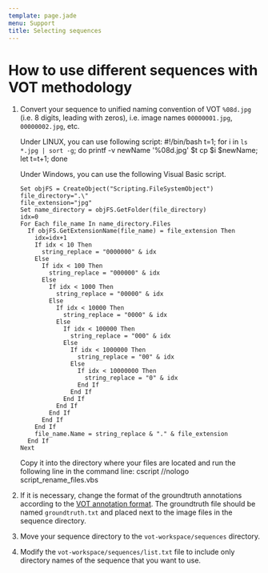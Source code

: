 ```yaml
---
template: page.jade
menu: Support
title: Selecting sequences
---
```


# How to use different sequences with VOT methodology

1.  Convert your sequence to unified naming convention of VOT `%08d.jpg` (i.e. 8 digits, leading with zeros), i.e. image names `00000001.jpg`, `00000002.jpg`, etc.

    Under LINUX, you can use following script:
        #!/bin/bash
        t=1;
        for i in `ls *.jpg | sort -g`; do
            printf -v newName '%08d.jpg' $t
            cp $i $newName;
            let t=t+1;
        done

    Under Windows, you can use the following Visual Basic script. 

        Set objFS = CreateObject("Scripting.FileSystemObject")
        file_directory=".\"
        file_extension="jpg"
        Set name_directory = objFS.GetFolder(file_directory)
        idx=0
        For Each file_name In name_directory.Files
          If objFS.GetExtensionName(file_name) = file_extension Then
            idx=idx+1
            If idx < 10 Then
              string_replace = "0000000" & idx
            Else
              If idx < 100 Then
                string_replace = "000000" & idx
              Else
                If idx < 1000 Then
                  string_replace = "00000" & idx
                Else
                  If idx < 10000 Then
                    string_replace = "0000" & idx
                  Else
                    If idx < 100000 Then
                      string_replace = "000" & idx
                    Else
                      If idx < 1000000 Then
                        string_replace = "00" & idx
                      Else
                        If idx < 10000000 Then
                          string_replace = "0" & idx
                        End If 
                      End If 
                    End If 
                  End If 
                End If 
              End If 
            End If
            file_name.Name = string_replace & "." & file_extension
          End If  
        Next

    Copy it into the directory where your files are located and run the following line in the command line:
        cscript //nologo script_rename_files.vbs


2.  If it is necessary, change the format of the groundtruth annotations according to the [VOT annotation format](http://box.vicos.si/vot/toolkit/docs/sequence/index.html). The groundtruth file should be named `groundtruth.txt` and placed next to the image files in the sequence directory.

3.  Move your sequence directory to the `vot-workspace/sequences` directory.

4.  Modify the `vot-workspace/sequences/list.txt` file to include only directory names of the sequence that you want to use.


